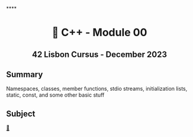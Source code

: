 
****<h1 align="center">
	📖 C++ - Module 00
</h1>

<h2 align="center">
	42 Lisbon Cursus - December 2023
</h2>

## Summary

Namespaces, classes, member functions, stdio streams, initialization lists, static, const, and some other basic stuff

## Subject
[📗️](en.subject.pdf) 


